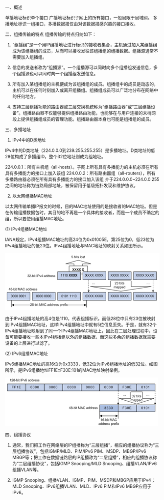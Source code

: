 一、概述

单播地址标识单个接口
广播地址标识子网上的所有接口，一般局限于局域网。
多播地址标识一组接口，多播数据报仅由对该数据报感兴趣的接口接收。

二、组播传输的特点
组播传输的特点归纳如下：

1. “组播组”是一个用IP组播地址进行标识的接收者集合，主机通过加入某组播组成为该组播组的成员，从而可以接收发往该组播组的组播数据。组播源通常不需要加入组播组。

2. 信息的发送者称为“组播源”。一个组播源可以同时向多个组播组发送信息，多个组播源也可以同时向一个组播组发送信息。

3. 所有加入某组播组的主机便成为该组播组的成员。组播组中的成员是动态的，主机可以在任何时刻加入或离开组播组。组播组成员可以广泛地分布在网络中的任何地方。

4. 支持三层组播功能的路由器或三层交换机统称为“组播路由器”或“三层组播设备”。组播路由器不仅能够提供组播路由功能，也能够在与用户连接的末梢网段上提供组播组成员的管理功能。组播路由器本身也可能是组播组的成员。

三、多播地址

1. IPv4中的D类地址

IPv4中的D类地址（224.0.0.0到239.255.255.255）是多播地址。D类地址的低28位构成了多播组ID，整个32位地址则成为组地址。

224.0.0.1：所有主机组（all-hosts）。子网上所有具有多播能力的主机必须在所有具有多播能力的接口上加入该组
224.0.0.2：所有路由器组（all-routers），所有多播路由器必须在所有具有多播能力的接口加入该组
介于224.0.0.0~224.0.0.255之间的地址称为链路局部地址，被保留用于低级拓扑发现和维护协议。

2. 以太网组播MAC地址

以太网传输单播IP报文的时候，目的MAC地址使用的是接收者的MAC地址。但是在传输组播数据包时，其目的地不再是一个具体的接收者，而是一个成员不确定的组，所以要使用组播MAC地址。

(1) IPv4组播MAC地址

IANA规定，IPv4组播MAC地址的高24位为0x01005E，第25位为0，低23位为IPv4组播地址的低23位。IPv4组播地址与MAC地址的映射关系如图所示。

![](多播_IPv4.png)

由于IPv4组播地址的高4位是1110，代表组播标识，而低28位中只有23位被映射到IPv4组播MAC地址，这样IPv4组播地址中就有5位信息丢失。于是，就有32个IPv4组播地址映射到了同一个IPv4组播MAC地址上，因此在二层处理过程中，设备可能要接收一些本IPv4组播组以外的组播数据，而这些多余的组播数据就需要设备的上层进行过滤了。

(2) IPv6组播MAC地址

IPv6组播MAC地址的高16位为0x3333，低32位为IPv6组播地址的低32位。如图所示，是IPv6组播地址FF1E::F30E:101的MAC地址映射举例。

![](多播_IPv6.png)

四、组播协议

1. 通常，我们把工作在网络层的IP组播称为“三层组播”，相应的组播协议称为“三层组播协议”，包括IGMP/MLD、PIM/IPv6 PIM、MSDP、MBGP/IPv6 MBGP等；把工作在数据链路层的IP组播称为“二层组播”，相应的组播协议称为“二层组播协议”，包括IGMP Snooping/MLD Snooping、组播VLAN/IPv6组播VLAN等。

2. IGMP Snooping、组播VLAN、IGMP、PIM、MSDP和MBGP应用于IPv4；MLD Snooping、IPv6组播VLAN、MLD、IPv6 PIM和IPv6 MBGP应用于IPv6。
